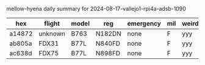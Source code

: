 mellow-hyena daily summary for 2024-08-17-vallejo1-rpi4a-adsb-1090

|hex|flight|model|reg|emergency|mil|weirdo|
|--|--|--|--|--|--|--|
|a14872|unknown|B763|N182DN|none|F|yyy|
|ab805a|FDX31|B77L|N840FD|none|F|yyy|
|ac638d|FDX75|B77L|N898FD|none|F|yyy|
